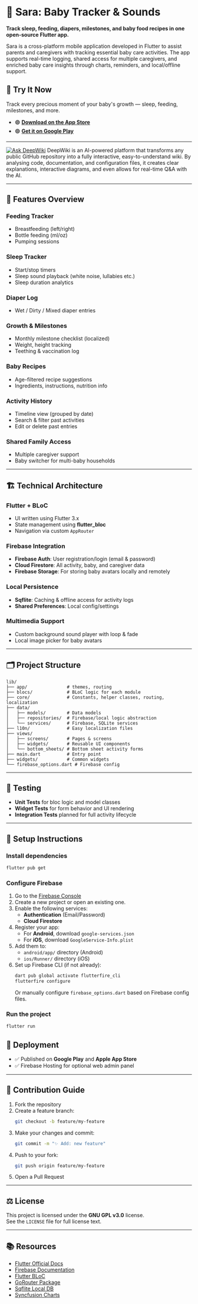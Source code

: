 # 👶 Sara: Baby Tracker & Sounds

**Track sleep, feeding, diapers, milestones, and baby food recipes in one open-source Flutter app.**

Sara is a cross-platform mobile application developed in Flutter to assist parents and caregivers
with tracking essential baby care activities. The app supports real-time logging, shared access for
multiple caregivers, and enriched baby care insights through charts, reminders, and local/offline
support.

## 📲 Try It Now

Track every precious moment of your baby's growth — sleep, feeding, milestones, and more.

- 🟣 **[Download on the App Store](https://apps.apple.com/us/app/sara-baby-tracker-sounds/id6746516938)**
- 🟢 **[Get it on Google Play](https://play.google.com/store/apps/details?id=com.suleymansurucu.sarababy)**


---

[![Ask DeepWiki](https://deepwiki.com/badge.svg)](https://deepwiki.com/fluttergoo/open_baby_sara) DeepWiki is an AI-powered platform that transforms any public GitHub repository into a fully interactive, easy-to-understand wiki. By analysing code, documentation, and configuration files, it creates clear explanations, interactive diagrams, and even allows for real-time Q&A with the AI.

---

## 🧩 Features Overview

### Feeding Tracker

- Breastfeeding (left/right)
- Bottle feeding (ml/oz)
- Pumping sessions

### Sleep Tracker

- Start/stop timers
- Sleep sound playback (white noise, lullabies etc.)
- Sleep duration analytics

### Diaper Log

- Wet / Dirty / Mixed diaper entries

### Growth & Milestones

- Monthly milestone checklist (localized)
- Weight, height tracking
- Teething & vaccination log

### Baby Recipes

- Age-filtered recipe suggestions
- Ingredients, instructions, nutrition info

### Activity History

- Timeline view (grouped by date)
- Search & filter past activities
- Edit or delete past entries

### Shared Family Access

- Multiple caregiver support
- Baby switcher for multi-baby households

---

## 🏗️ Technical Architecture

### Flutter + BLoC

- UI written using Flutter 3.x
- State management using **flutter_bloc**
- Navigation via custom `AppRouter`

### Firebase Integration

- **Firebase Auth**: User registration/login (email & password)
- **Cloud Firestore**: All activity, baby, and caregiver data
- **Firebase Storage**: For storing baby avatars locally and remotely

### Local Persistence

- **Sqflite**: Caching & offline access for activity logs
- **Shared Preferences**: Local config/settings

### Multimedia Support

- Custom background sound player with loop & fade
- Local image picker for baby avatars

---

## 🗂 Project Structure

```text
lib/
├── app/               # themes, routing
├── blocs/             # BLoC logic for each module
├── core/              # Constants, helper classes, routing, localization
├── data/
│   ├── models/        # Data models
│   ├── repositories/  # Firebase/local logic abstraction
│   └── services/      # Firebase, SQLite services
├── l10n/              # Easy localization files
├── views/
│   ├── screens/       # Pages & screens
│   ├── widgets/       # Reusable UI components
│   └── bottom_sheets/ # Bottom sheet activity forms
├── main.dart          # Entry point
├── widgets/           # Common widgets
└── firebase_options.dart # Firebase config
```
---

## 🧪 Testing

- **Unit Tests** for bloc logic and model classes
- **Widget Tests** for form behavior and UI rendering
- **Integration Tests** planned for full activity lifecycle

---

## 🔧 Setup Instructions

### Install dependencies
```bash
flutter pub get
```

### Configure Firebase

1. Go to the [Firebase Console](https://console.firebase.google.com/)
2. Create a new project or open an existing one.
3. Enable the following services:
    - **Authentication** (Email/Password)
    - **Cloud Firestore**
4. Register your app:
    - For **Android**, download `google-services.json`
    - For **iOS**, download `GoogleService-Info.plist`
5. Add them to:
    - `android/app/` directory (Android)
    - `ios/Runner/` directory (iOS)
6. Set up Firebase CLI (if not already):
   ```bash
   dart pub global activate flutterfire_cli
   flutterfire configure
   ```
   Or manually configure `firebase_options.dart` based on Firebase config files.

### Run the project
```bash
flutter run
```

## 📲 Deployment

- ✅ Published on **Google Play** and **Apple App Store**
- ✅ Firebase Hosting for optional web admin panel

---

## 🤝 Contribution Guide

1. Fork the repository
2. Create a feature branch:
   ```bash
   git checkout -b feature/my-feature
   ```
3. Make your changes and commit:
   ```bash
   git commit -m "✨ Add: new feature"
   ```
4. Push to your fork:
   ```bash
   git push origin feature/my-feature
   ```
5. Open a Pull Request

---

## ⚖️ License

This project is licensed under the **GNU GPL v3.0** license.  
See the `LICENSE` file for full license text.

---

## 📚 Resources

- [Flutter Official Docs](https://flutter.dev/)
- [Firebase Documentation](https://firebase.google.com/docs)
- [Flutter BLoC](https://pub.dev/packages/flutter_bloc)
- [GoRouter Package](https://pub.dev/packages/go_router)
- [Sqflite Local DB](https://pub.dev/packages/sqflite)
- [Syncfusion Charts](https://pub.dev/packages/syncfusion_flutter_charts)




